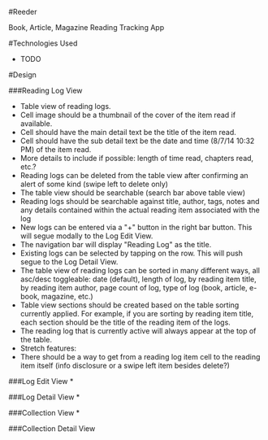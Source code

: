 #Reeder

Book, Article, Magazine Reading Tracking App

#Technologies Used

* TODO

#Design

###Reading Log View
* Table view of reading logs.
* Cell image should be a thumbnail of the cover of the item read if available.
* Cell should have the main detail text be the title of the item read.
* Cell should have the sub detail text be the date and time (8/7/14 10:32 PM) of the item read.
* More details to include if possible: length of time read, chapters read, etc.?
* Reading logs can be deleted from the table view after confirming an alert of some kind (swipe left to delete only)
* The table view should be searchable (search bar above table view)
 * Reading logs should be searchable against title, author, tags, notes and any details contained within the actual reading item associated with the log
* New logs can be entered via a "+" button in the right bar button. This will segue modally to the Log Edit View.
* The navigation bar will display "Reading Log" as the title.
* Existing logs can be selected by tapping on the row. This will push segue to the Log Detail View.
* The table view of reading logs can be sorted in many different ways, all asc/desc toggleable: date (default), length of log, by reading item title, by reading item author, page count of log, type of log (book, article, e-book, magazine, etc.)
* Table view sections should be created based on the table sorting currently applied. For example, if you are sorting by reading item title, each section should be the title of the reading item of the logs.
* The reading log that is currently active will always appear at the top of the table.
* Stretch features:
 * There should be a way to get from a reading log item cell to the reading item itself (info disclosure or a swipe left item besides delete?)

###Log Edit View
*

###Log Detail View
*

###Collection View
*

###Collection Detail View
